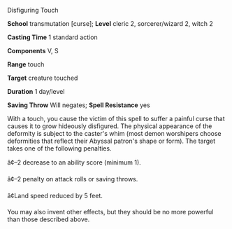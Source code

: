 Disfiguring Touch

**School** transmutation [curse]; **Level** cleric 2, sorcerer/wizard 2, witch 2

**Casting Time** 1 standard action

**Components** V, S

**Range** touch

**Target** creature touched

**Duration** 1 day/level

**Saving Throw** Will negates; **Spell Resistance** yes

With a touch, you cause the victim of this spell to suffer a painful curse that causes it to grow hideously disfigured. The physical appearance of the deformity is subject to the caster's whim (most demon worshipers choose deformities that reflect their Abyssal patron's shape or form). The target takes one of the following penalties.

â¢–2 decrease to an ability score (minimum 1).

â¢–2 penalty on attack rolls or saving throws.

â¢Land speed reduced by 5 feet.

You may also invent other effects, but they should be no more powerful than those described above.

